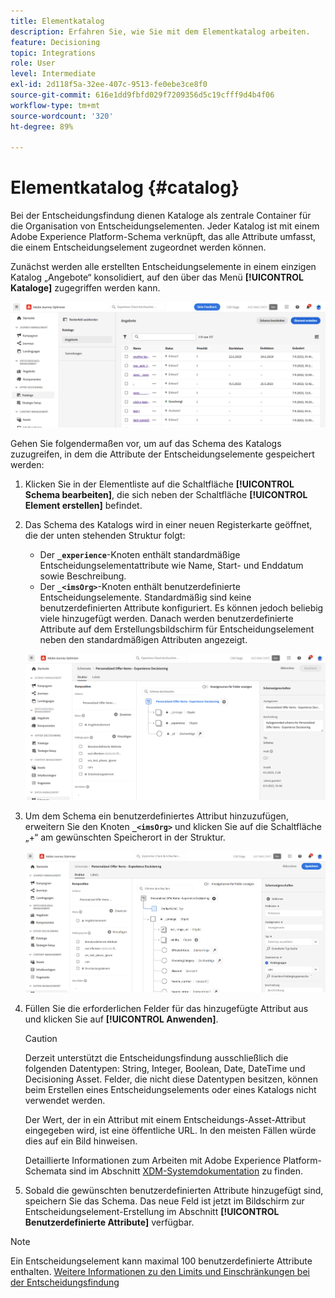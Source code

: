 ```yaml
---
title: Elementkatalog
description: Erfahren Sie, wie Sie mit dem Elementkatalog arbeiten.
feature: Decisioning
topic: Integrations
role: User
level: Intermediate
exl-id: 2d118f5a-32ee-407c-9513-fe0ebe3ce8f0
source-git-commit: 616e1dd9fbfd029f7209356d5c19cfff9d4b4f06
workflow-type: tm+mt
source-wordcount: '320'
ht-degree: 89%

---
```


# Elementkatalog {#catalog}

Bei der Entscheidungsfindung dienen Kataloge als zentrale Container für die Organisation von Entscheidungselementen. Jeder Katalog ist mit einem Adobe Experience Platform-Schema verknüpft, das alle Attribute umfasst, die einem Entscheidungselement zugeordnet werden können.

Zunächst werden alle erstellten Entscheidungselemente in einem einzigen Katalog „Angebote“ konsolidiert, auf den über das Menü **[!UICONTROL Kataloge]** zugegriffen werden kann.

![](assets/catalogs-list.png)

Gehen Sie folgendermaßen vor, um auf das Schema des Katalogs zuzugreifen, in dem die Attribute der Entscheidungselemente gespeichert werden:

1. Klicken Sie in der Elementliste auf die Schaltfläche **[!UICONTROL Schema bearbeiten]**, die sich neben der Schaltfläche **[!UICONTROL Element erstellen]** befindet.

1. Das Schema des Katalogs wird in einer neuen Registerkarte geöffnet, die der unten stehenden Struktur folgt:

   * Der **`_experience`**-Knoten enthält standardmäßige Entscheidungselementattribute wie Name, Start- und Enddatum sowie Beschreibung.
   * Der **`_<imsOrg>`**-Knoten enthält benutzerdefinierte Entscheidungselemente. Standardmäßig sind keine benutzerdefinierten Attribute konfiguriert. Es können jedoch beliebig viele hinzugefügt werden. Danach werden benutzerdefinierte Attribute auf dem Erstellungsbildschirm für Entscheidungselement neben den standardmäßigen Attributen angezeigt.

   ![](assets/catalogs-schema.png)

1. Um dem Schema ein benutzerdefiniertes Attribut hinzuzufügen, erweitern Sie den Knoten **`_<imsOrg>`** und klicken Sie auf die Schaltfläche „+“ am gewünschten Speicherort in der Struktur.

   ![](assets/catalogs-add.png)

1. Füllen Sie die erforderlichen Felder für das hinzugefügte Attribut aus und klicken Sie auf **[!UICONTROL Anwenden]**.

   >[!CAUTION]
   >
   >Derzeit unterstützt die Entscheidungsfindung ausschließlich die folgenden Datentypen: String, Integer, Boolean, Date, DateTime und Decisioning Asset. Felder, die nicht diese Datentypen besitzen, können beim Erstellen eines Entscheidungselements oder eines Katalogs nicht verwendet werden.

   Der Wert, der in ein Attribut mit einem Entscheidungs-Asset-Attribut eingegeben wird, ist eine öffentliche URL. In den meisten Fällen würde dies auf ein Bild hinweisen.

   Detaillierte Informationen zum Arbeiten mit Adobe Experience Platform-Schemata sind im Abschnitt [XDM-Systemdokumentation](https://experienceleague.adobe.com/docs/experience-platform/xdm/ui/overview.html?lang=de) zu finden.

1. Sobald die gewünschten benutzerdefinierten Attribute hinzugefügt sind, speichern Sie das Schema. Das neue Feld ist jetzt im Bildschirm zur Entscheidungselement-Erstellung im Abschnitt **[!UICONTROL Benutzerdefinierte Attribute]** verfügbar.

>[!NOTE]
>
>Ein Entscheidungselement kann maximal 100 benutzerdefinierte Attribute enthalten. [Weitere Informationen zu den Limits und Einschränkungen bei der Entscheidungsfindung](gs-experience-decisioning.md#guardrails)
